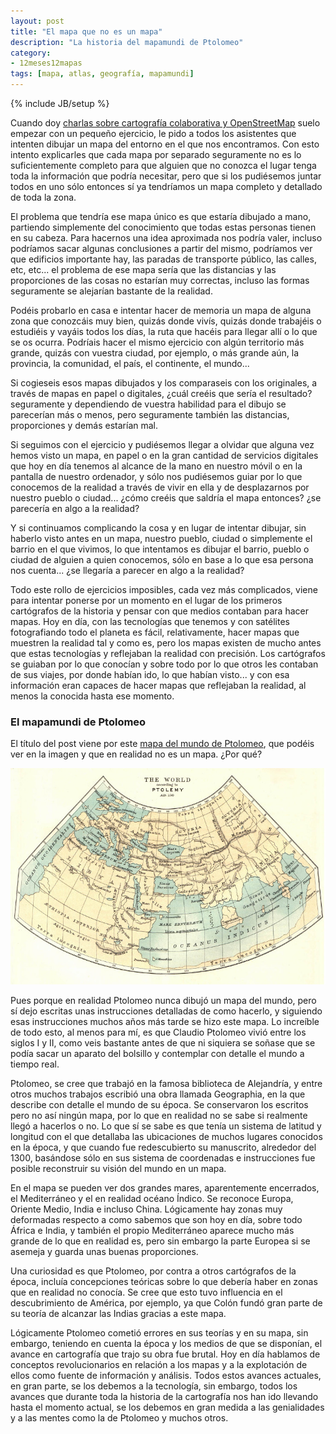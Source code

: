```yaml
---
layout: post
title: "El mapa que no es un mapa"
description: "La historia del mapamundi de Ptolomeo"
category: 
- 12meses12mapas
tags: [mapa, atlas, geografía, mapamundi]
---
```

{% include JB/setup %}

Cuando doy [charlas sobre cartografía colaborativa y OpenStreetMap](http://psanxiao.com/osm-slides/) suelo empezar con un pequeño ejercicio, le pido a todos los asistentes que intenten dibujar un mapa del entorno en el que nos encontramos. Con esto intento explicarles que cada mapa por separado seguramente no es lo suficientemente completo para que alguien que no conozca el lugar tenga toda la información que podría necesitar, pero que si los pudiésemos juntar todos en uno sólo entonces sí ya tendríamos un mapa completo y detallado de toda la zona.

El problema que tendría ese mapa único es que estaría dibujado a mano, partiendo simplemente del conocimiento que todas estas personas tienen en su cabeza. Para hacernos una idea aproximada nos podría valer, incluso podríamos sacar algunas conclusiones a partir del mismo, podríamos ver que edificios importante hay, las paradas de transporte público, las calles, etc, etc... el problema de ese mapa sería que las distancias y las proporciones de las cosas no estarían muy correctas, incluso las formas seguramente se alejarían bastante de la realidad.

Podéis probarlo en casa e intentar hacer de memoria un mapa de alguna zona que conozcáis muy bien, quizás donde vivís, quizás donde trabajéis o estudiéis y vayáis todos los días, la ruta que hacéis para llegar allí o lo que se os ocurra. Podríais hacer el mismo ejercicio con algún territorio más grande, quizás con vuestra ciudad, por ejemplo, o más grande aún, la provincia, la comunidad, el país, el continente, el mundo...

Si cogieseis esos mapas dibujados y los comparaseis con los originales, a través de mapas en papel o digitales, ¿cuál creéis que sería el resultado? seguramente y dependiendo de vuestra habilidad para el dibujo se parecerían más o menos, pero seguramente también las distancias, proporciones y demás estarían mal.

Si seguimos con el ejercicio y pudiésemos llegar a olvidar que alguna vez hemos visto un mapa, en papel o en la gran cantidad de servicios digitales que hoy en día tenemos al alcance de la mano en nuestro móvil o en la pantalla de nuestro ordenador, y sólo nos pudiésemos guiar por lo que conocemos de la realidad a través de vivir en ella y de desplazarnos por nuestro pueblo o ciudad... ¿cómo creéis que saldría el mapa entonces? ¿se parecería en algo a la realidad?

Y si continuamos complicando la cosa y en lugar de intentar dibujar, sin haberlo visto antes en un mapa, nuestro pueblo, ciudad o simplemente el barrio en el que vivimos, lo que intentamos es dibujar el barrio, pueblo o ciudad de alguien a quien conocemos, sólo en base a lo que esa persona nos cuenta... ¿se llegaría a parecer en algo a la realidad?

Todo este rollo de ejercicios imposibles, cada vez más complicados, viene para intentar ponerse por un momento en el lugar de los primeros cartógrafos de la historia y pensar con que medios contaban para hacer mapas. Hoy en día, con las tecnologías que tenemos y con satélites fotografiando todo el planeta es fácil, relativamente, hacer mapas que muestren la realidad tal y como es, pero los mapas existen de mucho antes que estas tecnologías y reflejaban la realidad con precisión. Los cartógrafos se guiaban por lo que conocían y sobre todo por lo que otros les contaban de sus viajes, por donde habían ido, lo que habían visto... y con esa información eran capaces de hacer mapas que reflejaban la realidad, al menos la conocida hasta ese momento.

### El mapamundi de Ptolomeo

El título del post viene por este [mapa del mundo de Ptolomeo](https://es.wikipedia.org/wiki/Geograf%C3%ADa_(Ptolomeo)), que podéis ver en la imagen y que en realidad no es un mapa. ¿Por qué?

![mapa-ptolomeo](/assets/images/posts/mapa-ptolomeo.jpg)

Pues porque en realidad Ptolomeo nunca dibujó un mapa del mundo, pero sí dejo escritas unas instrucciones detalladas de como hacerlo, y siguiendo esas instrucciones muchos años más tarde se hizo este mapa. Lo increíble de todo esto, al menos para mí, es que Claudio Ptolomeo vivió entre los siglos I y II, como veis bastante antes de que ni siquiera se soñase que se podía sacar un aparato del bolsillo y contemplar con detalle el mundo a tiempo real.

Ptolomeo, se cree que trabajó en la famosa biblioteca de Alejandría, y entre otros muchos trabajos escribió una obra llamada Geographia, en la que describe con detalle el mundo de su época. Se conservaron los escritos pero no así ningún mapa, por lo que en realidad no se sabe si realmente llegó a hacerlos o no. Lo que sí se sabe es que tenía un sistema de latitud y longitud con el que detallaba las ubicaciones de muchos lugares conocidos en la época, y que cuando fue redescubierto su manuscrito, alrededor del 1300, basándose sólo en sus sistema de coordenadas e instrucciones fue posible reconstruir su visión del mundo en un mapa.

En el mapa se pueden ver dos grandes mares, aparentemente encerrados, el Mediterráneo y el en realidad océano Índico. Se reconoce Europa, Oriente Medio, India e incluso China. Lógicamente hay zonas muy deformadas respecto a como sabemos que son hoy en día, sobre todo África e India, y también el propio Mediterráneo aparece mucho más grande de lo que en realidad es, pero sin embargo la parte Europea si se asemeja y guarda unas buenas proporciones.

Una curiosidad es que Ptolomeo, por contra a otros cartógrafos de la época, incluía concepciones teóricas sobre lo que debería haber en zonas que en realidad no conocía. Se cree que esto tuvo influencia en el descubrimiento de América, por ejemplo, ya que Colón fundó gran parte de su teoría de alcanzar las Indias gracias a este mapa.

Lógicamente Ptolomeo cometió errores en sus teorías y en su mapa, sin embargo, teniendo en cuenta la época y los medios de que se disponían, el avance en cartografía que trajo su obra fue brutal. Hoy en día hablamos de conceptos revolucionarios en relación a los mapas y a la explotación de ellos como fuente de información y análisis. Todos estos avances actuales, en gran parte, se los debemos a la tecnología, sin embargo, todos los avances que durante toda la historia de la cartografía nos han ido llevando hasta el momento actual, se los debemos en gran medida a las genialidades y a las mentes como la de Ptolomeo y muchos otros.


